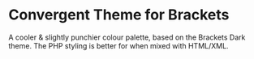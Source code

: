 # Convergent Theme for Brackets
A cooler &amp; slightly punchier colour palette, based on the Brackets Dark theme. The PHP styling is better for when mixed with HTML/XML.
